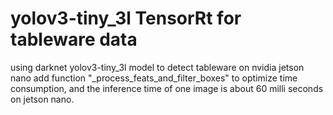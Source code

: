 # yolov3-tiny_3l TensorRt for tableware data
 using darknet yolov3-tiny_3l model to detect tableware on nvidia jetson nano
 add function "_process_feats_and_filter_boxes" to optimize time consumption,
 and the inference time of one image is about 60 milli seconds on jetson nano.
 
